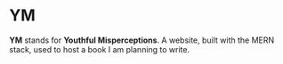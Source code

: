# YM
**YM** stands for **Youthful Misperceptions**. A website, built with the MERN stack, used to host a book I am planning to write.
